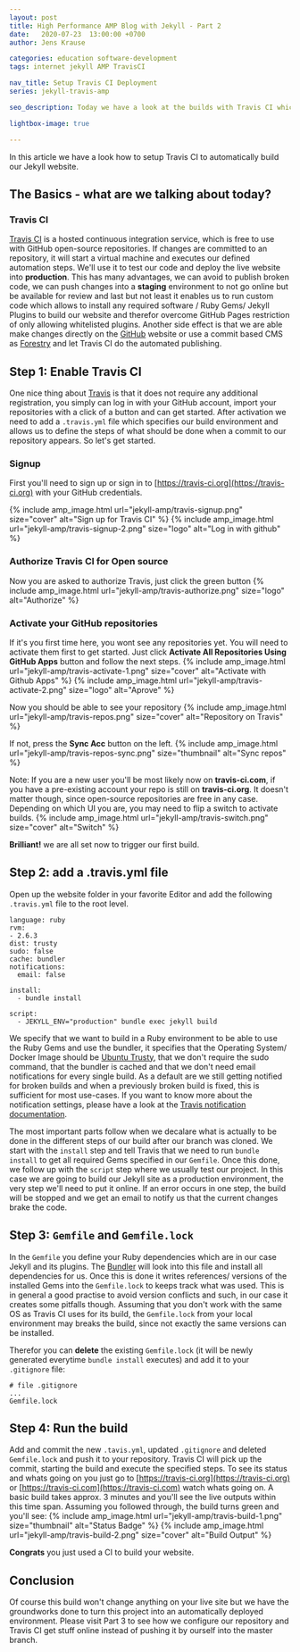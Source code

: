 ```yaml
---
layout: post
title: High Performance AMP Blog with Jekyll - Part 2
date:   2020-07-23  13:00:00 +0700
author: Jens Krause

categories: education software-development
tags: internet jekyll AMP TravisCI

nav_title: Setup Travis CI Deployment
series: jekyll-travis-amp

seo_description: Today we have a look at the builds with Travis CI which enables us later on to use custom Plugins together with Github pages. In this series I'll show how to setup a high performance, mobile friendly AMP Blog with custom gems. 

lightbox-image: true

---
```


In this article we have a look how to setup Travis CI to automatically build our Jekyll website.

<!--more-->

## The Basics - what are we talking about today?

### Travis CI
[Travis CI](https://travis-ci.org) is a hosted continuous integration service, which is free to use with GitHub open-source repositories. If changes are committed to an repository, it will start a virtual machine and executes our defined automation steps. We'll use it to test our code and deploy the live website into **production**. This has many advantages, we can avoid to publish broken code, we can push changes into a **staging** environment to not go online but be available for review and last but not least it enables us to run custom code which allows to install any required software / Ruby Gems/ Jekyll Plugins to build our website and therefor overcome GitHub Pages restriction of only allowing whitelisted plugins. Another side effect is that we are able make changes directly on the [GitHub](https://github.com) website or use a commit based CMS as [Forestry](https://forestry.io/) and let Travis CI do the automated publishing.

## Step 1: Enable Travis CI

One nice thing about [Travis](https://travis-ci.org) is that it does not require any additional registration, you simply can log in with your GitHub account, import your repositories with a click of a button and can get started. After activation we need to add a `.travis.yml` file which specifies our build environment and allows us to define the steps of what should be done when a commit to our repository appears. So let's get started.

### Signup

First you'll need to sign up or sign in to [https://travis-ci.org](https://travis-ci.org) with your GitHub credentials.

{% include amp_image.html url="jekyll-amp/travis-signup.png" size="cover" alt="Sign up for Travis CI" %}
{% include amp_image.html url="jekyll-amp/travis-signup-2.png" size="logo" alt="Log in with github" %}

### Authorize Travis CI for Open source

Now you are asked to authorize Travis, just click the green button
{% include amp_image.html url="jekyll-amp/travis-authorize.png" size="logo" alt="Authorize" %}

### Activate your GitHub repositories

If it's you first time here, you wont see any repositories yet. You will need to activate them first to get started. Just click **Activate All Repositories Using GitHub Apps** button and follow the next steps.
{% include amp_image.html url="jekyll-amp/travis-activate-1.png" size="cover" alt="Activate with Github Apps" %}
{% include amp_image.html url="jekyll-amp/travis-activate-2.png" size="logo" alt="Aprove" %}

Now you should be able to see your repository
{% include amp_image.html url="jekyll-amp/travis-repos.png" size="cover" alt="Repository on Travis" %}

If not, press the **Sync Acc** button on the left.
{% include amp_image.html url="jekyll-amp/travis-repos-sync.png" size="thumbnail" alt="Sync repos" %}

Note: If you are a new user you'll be most likely now on **travis-ci.com**, if you have a pre-existing account your repo is still on **travis-ci.org**. It doesn't matter though, since open-source repositories are free in any case.
Depending on which UI you are, you may need to flip a switch to activate builds.
{% include amp_image.html url="jekyll-amp/travis-switch.png" size="cover" alt="Switch" %}

**Brilliant!** we are all set now to trigger our first build.

## Step 2: add a .travis.yml file

Open up the website folder in your favorite Editor and add the following `.travis.yml` file to the root level.

```
language: ruby
rvm:
- 2.6.3
dist: trusty
sudo: false
cache: bundler
notifications:
  email: false

install:
  - bundle install

script:
  - JEKYLL_ENV="production" bundle exec jekyll build
```

We specify that we want to build in a Ruby environment to be able to use the Ruby Gems and use the bundler, it specifies that the Operating System/ Docker Image should be [Ubuntu Trusty](https://docs.travis-ci.com/user/reference/trusty/), that we don't require the sudo command, that the bundler is cached and that we don't need email notifications for every single build.
As a default are we still getting notified for broken builds and when a previously broken build is fixed, this is sufficient for most use-cases. If you want to know more about the notification settings, please have a look at the [Travis notification documentation](https://docs.travis-ci.com/user/notifications/#Configuring-email-notifications).

The most important parts follow when we decalare what is actually to be done in the different steps of our build after our branch was cloned. We start with the `install` step and tell Travis that we need to run `bundle install` to get all required Gems specified in our `Gemfile`. Once this done, we follow up with the `script` step where we usually test our project. In this case we are going to build our Jekyll site as a production environment, the very step we'll need to put it online. If an error occurs in one step, the build will be stopped and we get an email to notify us that the current changes brake the code.

## Step 3: `Gemfile` and `Gemfile.lock`

In the `Gemfile` you define your Ruby dependencies which are in our case Jekyll and its plugins. The [Bundler](https://bundler.io/gemfile.html) will look into this file and install all dependencies for us. Once this is done it writes references/ versions of the installed Gems into the `Gemfile.lock` to keeps track what was used. This is in general a good practise to avoid version conflicts and such, in our case it creates some pitfalls though. Assuming that you don't work with the same OS as Travis CI uses for its build, the `Gemfile.lock` from your local environment may breaks the build, since not exactly the same versions can be installed.

Therefor you can **delete** the existing `Gemfile.lock` (it will be newly generated everytime `bundle install` executes) and add it to your `.gitignore` file:
```
# file .gitignore
...
Gemfile.lock
```

## Step 4: Run the build

Add and commit the new `.tavis.yml`, updated `.gitignore` and deleted `Gemfile.lock` and push it to your repository. Travis CI will pick up the commit, starting the build and execute the specified steps. To see its status and whats going on you just go to [https://travis-ci.org](https://travis-ci.org) or [https://travis-ci.com](https://travis-ci.com) watch whats going on. A basic build takes approx. 3 minutes and you'll see the live outputs within this time span. Assuming you followed through, the build turns green and you'll see:
{% include amp_image.html url="jekyll-amp/travis-build-1.png" size="thumbnail" alt="Status Badge" %}
{% include amp_image.html url="jekyll-amp/travis-build-2.png" size="cover" alt="Build Output" %}

**Congrats** you just used a CI to build your website. 

## Conclusion

Of course this build won't change anything on your live site but we have the groundworks done to turn this project into an automatically deployed environment. Please visit Part 3 to see how we configure our repository and Travis CI get stuff online instead of pushing it by ourself into the master branch. 

